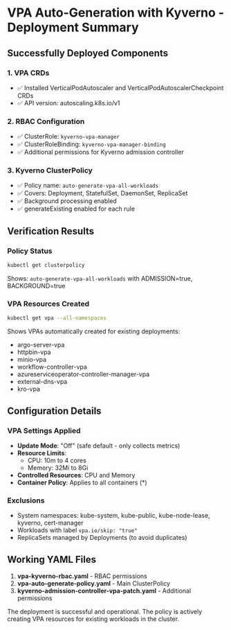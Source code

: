 # VPA Auto-Generation with Kyverno - Deployment Summary

## Successfully Deployed Components

### 1. VPA CRDs
- ✅ Installed VerticalPodAutoscaler and VerticalPodAutoscalerCheckpoint CRDs
- ✅ API version: autoscaling.k8s.io/v1

### 2. RBAC Configuration
- ✅ ClusterRole: `kyverno-vpa-manager`
- ✅ ClusterRoleBinding: `kyverno-vpa-manager-binding`
- ✅ Additional permissions for Kyverno admission controller

### 3. Kyverno ClusterPolicy
- ✅ Policy name: `auto-generate-vpa-all-workloads`
- ✅ Covers: Deployment, StatefulSet, DaemonSet, ReplicaSet
- ✅ Background processing enabled
- ✅ generateExisting enabled for each rule

## Verification Results

### Policy Status
```bash
kubectl get clusterpolicy
```
Shows: `auto-generate-vpa-all-workloads` with ADMISSION=true, BACKGROUND=true

### VPA Resources Created
```bash
kubectl get vpa --all-namespaces
```
Shows VPAs automatically created for existing deployments:
- argo-server-vpa
- httpbin-vpa 
- minio-vpa
- workflow-controller-vpa
- azureserviceoperator-controller-manager-vpa
- external-dns-vpa
- kro-vpa

## Configuration Details

### VPA Settings Applied
- **Update Mode**: "Off" (safe default - only collects metrics)
- **Resource Limits**:
  - CPU: 10m to 4 cores
  - Memory: 32Mi to 8Gi
- **Controlled Resources**: CPU and Memory
- **Container Policy**: Applies to all containers (*)

### Exclusions
- System namespaces: kube-system, kube-public, kube-node-lease, kyverno, cert-manager
- Workloads with label `vpa.io/skip: "true"`
- ReplicaSets managed by Deployments (to avoid duplicates)

## Working YAML Files

1. **vpa-kyverno-rbac.yaml** - RBAC permissions
2. **vpa-auto-generate-policy.yaml** - Main ClusterPolicy
3. **kyverno-admission-controller-vpa-patch.yaml** - Additional permissions

The deployment is successful and operational. The policy is actively creating VPA resources for existing workloads in the cluster.